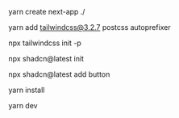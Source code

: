 yarn create next-app ./

yarn add tailwindcss@3.2.7 postcss autoprefixer

npx tailwindcss init -p

npx shadcn@latest init

npx shadcn@latest add button

yarn install

yarn dev